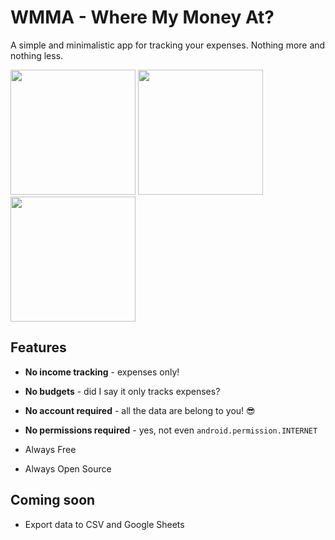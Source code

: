 # WMMA - Where My Money At?

A simple and minimalistic app for tracking your expenses. Nothing more and nothing less.

<img src="https://github.com/fchtngr/wmma/blob/master/doc/img/screen1.png" width="200"> <img src="https://github.com/fchtngr/wmma/blob/master/doc/img/screen2.png" width="200"> <img src="https://github.com/fchtngr/wmma/blob/master/doc/img/screen3.png" width="200">

## Features

+ **No income tracking** - expenses only!
+ **No budgets** - did I say it only tracks expenses?
+ **No account required** - all the data are belong to you! :sunglasses:
+ **No permissions required** - yes, not even `android.permission.INTERNET`

+ Always Free
+ Always Open Source

## Coming soon

+ Export data to CSV and Google Sheets



